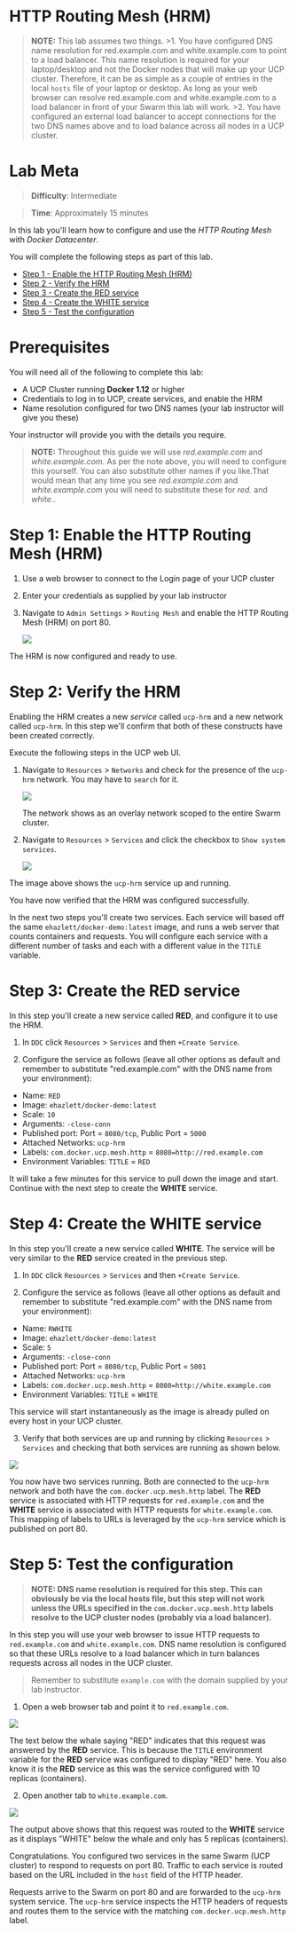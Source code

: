 # HTTP Routing Mesh (HRM)

> **NOTE:** This lab assumes two things.
    >1. You have configured DNS name resolution for red.example.com and white.example.com to point to a load balancer. This name resolution is required for your laptop/desktop and not the Docker nodes that will make up your UCP cluster. Therefore, it can be as simple as a couple of entries in the local `hosts` file of your laptop or desktop. As long as your web browser can resolve red.example.com and white.example.com to a load balancer in front of your Swarm this lab will work.
    >2. You have configured an external load balancer to accept connections for the two DNS names above and to load balance across all nodes in a UCP cluster.


# Lab Meta

> **Difficulty**: Intermediate

> **Time**: Approximately 15 minutes

In this lab you'll learn how to configure and use the *HTTP Routing Mesh* with *Docker Datacenter*.

You will complete the following steps as part of this lab.

- [Step 1 - Enable the HTTP Routing Mesh (HRM)](#enable_hrm)
- [Step 2 - Verify the HRM](#verify_hrm)
- [Step 3 - Create the RED service](#create_red)
- [Step 4 - Create the WHITE service](#create_white)
- [Step 5 - Test the configuration](#test)

# Prerequisites

You will need all of the following to complete this lab:

- A UCP Cluster running **Docker 1.12** or higher
- Credentials to log in to UCP, create services, and enable the HRM
- Name resolution configured for two DNS names (your lab instructor will give you these)

Your instructor will provide you with the details you require.

> **NOTE:** Throughout this guide we will use *red.example.com* and *white.example.com*. As per the note above, you will need to configure this yourself. You can also substitute other names if you like.That would mean that any time you see *red.example.com* and *white.example.com* you will need to substitute these for *red.* and *white.<your-domain-goes-here>*.


# <a name="enable_hrm"></a>Step 1: Enable the HTTP Routing Mesh (HRM)

1. Use a web browser to connect to the Login page of your UCP cluster

2. Enter your credentials as supplied by your lab instructor

3. Navigate to `Admin Settings` > `Routing Mesh` and enable the HTTP Routing Mesh (HRM) on port 80.

   ![](concepts/img/enable-hrm.png)

The HRM is now configured and ready to use.

# <a name="verify_hrm"></a>Step 2: Verify the HRM

Enabling the HRM creates a new *service* called `ucp-hrm` and a new network called `ucp-hrm`. In this step we'll confirm that both of these constructs have been created correctly.

Execute the following steps in the UCP web UI.

1. Navigate to `Resources` > `Networks` and check for the presence of the `ucp-hrm` network. You may have to `search` for it.

    ![](concepts/img/hrm-network.png)

    The network shows as an overlay network scoped to the entire Swarm cluster.

2. Navigate to `Resources` > `Services` and click the checkbox to `Show system services`.

    ![](concepts/img/hrm-svc1.png)

  The image above shows the `ucp-hrm` service up and running.

You have now verified that the HRM was configured successfully.

In the next two steps you'll create two services. Each service will based off the same `ehazlett/docker-demo:latest` image, and runs a web server that counts containers and requests. You will configure each service with a different number of tasks and each with a different value in the `TITLE` variable.

# <a name="create_red"></a>Step 3: Create the RED service

In this step you'll create a new service called **RED**, and configure it to use the HRM.

1. In `DDC` click `Resources` > `Services` and then `+Create Service`.

2. Configure the service as follows (leave all other options as default and remember to substitute "red.example.com" with the DNS name from your environment):
  - Name: `RED`
  - Image: `ehazlett/docker-demo:latest`
  - Scale: `10`
  - Arguments: `-close-conn`
  - Published port: Port = `8080/tcp`, Public Port = `5000`
  - Attached Networks: `ucp-hrm`
  - Labels: `com.docker.ucp.mesh.http` = `8080=http://red.example.com`
  - Environment Variables: `TITLE` = `RED`

  It will take a few minutes for this service to pull down the image and start.  Continue with the next step to create the **WHITE** service.

# <a name="create_white"></a>Step 4: Create the WHITE service

In this step you'll create a new service called **WHITE**. The service will be very similar to the **RED** service created in the previous step.

1. In `DDC` click `Resources` > `Services` and then `+Create Service`.

2. Configure the service as follows (leave all other options as default and remember to substitute "red.example.com" with the DNS name from your environment):
  - Name: `RWHITE`
  - Image: `ehazlett/docker-demo:latest`
  - Scale: `5`
  - Arguments: `-close-conn`
  - Published port: Port = `8080/tcp`, Public Port = `5001`
  - Attached Networks: `ucp-hrm`
  - Labels: `com.docker.ucp.mesh.http` = `8080=http://white.example.com`
  - Environment Variables: `TITLE` = `WHITE`

  This service will start instantaneously as the image is already pulled on every host in your UCP cluster.

3. Verify that both services are up and running by clicking `Resources` > `Services` and checking that both services are running as shown below.

  ![](concepts/img/check-svc.png)

You now have two services running. Both are connected to the `ucp-hrm` network and both have the `com.docker.ucp.mesh.http` label. The **RED** service is associated with HTTP requests for `red.example.com` and the **WHITE** service is associated with HTTP requests for `white.example.com`. This mapping of labels to URLs is leveraged by the `ucp-hrm` service which is published on port 80.


# <a name="test"></a>Step 5: Test the configuration

> **NOTE: DNS name resolution is required for this step. This can obviously be via the local hosts file, but this step will not work unless the URLs specified in the `com.docker.ucp.mesh.http` labels resolve to the UCP cluster nodes (probably via a load balancer).**

In this step you will use your web browser to issue HTTP requests to `red.example.com` and `white.example.com`. DNS name resolution is configured so that these URLs resolve to a load balancer which in turn balances requests across all nodes in the UCP cluster.

> Remember to substitute `example.com` with the domain supplied by your lab instructor.

1. Open a web browser tab and point it to `red.example.com`.

  ![](concepts/img/red.png)

  The text below the whale saying "RED" indicates that this request was answered by the **RED** service. This is because the `TITLE` environment variable for the **RED** service was configured to display "RED" here. You also know it is the **RED** service as this was the service configured with 10 replicas (containers).

2. Open another tab to `white.example.com`.

  ![](concepts/img/white.png)

  The output above shows that this request was routed to the **WHITE** service as it displays "WHITE" below the whale and only has 5 replicas (containers).

Congratulations. You configured two services in the same Swarm (UCP cluster) to respond to requests on port 80. Traffic to each service is routed based on the URL included in the `host` field of the HTTP header.

Requests arrive to the Swarm on port 80 and are forwarded to the `ucp-hrm` system service. The `ucp-hrm` service inspects the HTTP headers of requests and routes them to the service with the matching `com.docker.ucp.mesh.http` label.
